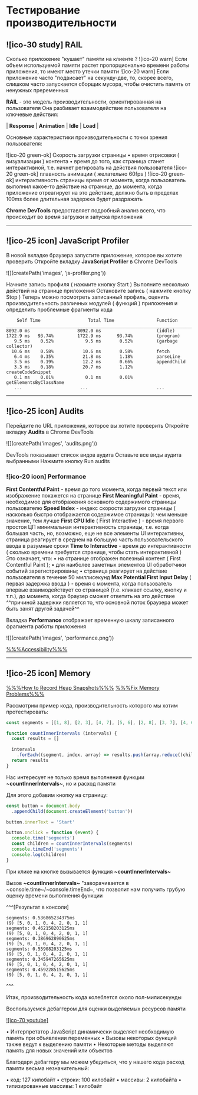# Тестирование производительности

## ![ico-30 study] RAIL

Сколько приложение "кушает" памяти на клиенте ?
![ico-20 warn] Если объем используемой памяти растет пропорционально времени работы приложения, то имеют место утечки памяти
![ico-20 warn] Если приложение часто "подвисает" на секунду-две, то, скорее всего, слишком часто запускается сборщик мусора, чтобы очистить память от ненужных преременных

**RAIL** - это модель производительности,  ориентированная на пользователя
Она разбивает взаимодействие пользователя на ключевые действия:

|  **Response**  |  **Animation**  |  **Idle**  |  **Load**  |

Основные характеристики производительности с точки зрения пользователя:

![ico-20 green-ok] Скорость загрузки страницы
• время отрисовки ( визуализации ) контента
• время до того, как страница станет интерактивной, т.е. начнет регировать на действия пользователя
![ico-20 green-ok] плавность анимации ( желательно 60fps )
![ico-20 green-ok] интерактивность страницы
время от момента, когда пользователь выполнил какое-то действие на странице, до момента, когда приложение отреагирует на это действие, должно быть в пределах 100ms
более длительная задержка будет раздражать

**Chrome DevTools** предоставляет подробный анализ всего, что происходит во время загрузки и запуска приложения

_____________________________________________________________

## ![ico-25 icon] JavaScript Profiler

В новой вкладке браузера запустите приложение, которое вы хотите проверить
Откройте вкладку **JavaScript Profiler** в Chrome DevTools

![](createPath('images', 'js-profiler.png'))

Начните запись профиля ( нажмите кнопку Start )
Выполните несколько действий на странице приложения
Остановите запись  ( нажмите кнопку Stop )
Теперь можно посмотреть записанный профиль, оценить производительность различных модулей ( функций ) приложения и определить проблемные фрагменты кода

~~~console
    Self Time                  Total Time                Function
_______________________________________________________________________
8092.0 ms                  8092.0 ms                     (iddle)
1722.9 ms   93.74%         1722.9 ms      93.74%         (program)
   9.5 ms    0.52%            9.5 ms       0.52%         (garbage collector)
  10.6 ms    0.58%           10.6 ms       0.58%         fetch
   6.4 ms    0.35%           21.8 ms       1.18%         parseLine
   3.5 ms    0.19%           12.2 ms       0.66%         appendChild
   3.3 ms    0.18%           20.7 ms       1.12%         createCodeSnippet
   0.1 ms    0.01%            0.1 ms       0.01%         getElementsByClassName
   ...                      ...                          ...
~~~

_____________________________________________________________

## ![ico-25 icon] Audits

Перейдите по URL приложения, которое вы хотите проверить
Откройте вкладку **Audits** в Chrome DevTools

![](createPath('images', 'audits.png'))

DevTools показывает список видов аудита
Оставьте все виды аудита выбранными
Нажмите кнопку Run audits

### ![ico-20 icon] Performance

**First Contentful Paint** - время до того момента, когда первый текст или изображение покажется на странице
**First Meaningful Paint** - время, необходимое для отображения основного содержимого страницы пользователю
**Speed Index** - индекс скорости загрузки страницы ( насколько быстро отображается содержимое страницы ): чем меньше значение, тем лучше
**First CPU Idle** ( First Interactive ) - время первого простоя ЦП
минимальная интерактивность страницы, 
т.е. когда большая часть, но, возможно, еще не все элементы UI интерактивны, 
страница реагирует в среднем на большую часть пользовательского ввода в разумные сроки
**Time to Interactive** - время до интерактивности ( сколько времени требуется странице, чтобы стать интерактивной )
Это означает, что:
• на странице отображен полезный контент ( First Contentful Paint );
• для наиболее заметных элементов UI обработчики событий зарегистрированы;
• страница реагирует на действие пользователя в течение 50 миллисекунд
**Max Potential First Input Delay** ( первая задержка ввода ) - время с момента, когда пользователь впервые взаимодействует со страницей
(т.е. кликает ссылку, кнопку и т.п.), до момента, когда браузер сможет ответить на это действие
^^причиной задержки является то, что основной поток браузера может быть занят другой задачей^^

Вкладка **Performance** отображает временную шкалу записанного фрагмента работы приложения

![](createPath('images', 'performance.png'))

[%%%Accessibility%%%](https://developers.google.com/web/fundamentals/accessibility/?utm_source=lighthouse&utm_medium=devtools)

_____________________________________________________________

## ![ico-25 icon] Memory

[%%%How to Record Heap Snapshots%%%](https://developers.google.com/web/tools/chrome-devtools/memory-problems/heap-snapshots)
[%%%Fix Memory Problems%%%](https://developers.google.com/web/tools/chrome-devtools/memory-problems/)

Рассмотрим пример кода, производительность которого мы хотим протестировать:

~~~~js
const segments = [[1, 8], [2, 3], [4, 7], [5, 6], [2, 8], [3, 7], [4, 6], [1, 5], [1, 6]]

function countInnerIntervals (intervals) {
  const results = []

  intervals
    .forEach((segment, index, array) => results.push(array.reduce((childs, section) => array.filter(item => item[0] > segment[0] && item[1] < segment[1]).length)))
  return results
}
~~~~

Нас интересует не только время выполнения функции **~countInnerIntervals~**, но и расход памяти

Для этого добавим кнопку на страницу:

~~~~js
const button = document.body
  .appendChild(document.createElement('button'))

button.innerText = 'Start'

button.onclick = function (event) {
  console.time('segments')
  const children = countInnerIntervals(segments)
  console.timeEnd('segments')
  console.log(children)
}
~~~~

При клике на кнопке вызывается функция **~countInnerIntervals~**

Вызов **~countInnerIntervals~** "заворачивается в ~console.time~/~console.timeEnd~, что позволит нам получить грубую оценку времени выполнения функции

^^^[Результат в консоли]

~~~console
segments: 0.536865234375ms
(9) [5, 0, 1, 0, 4, 2, 0, 1, 1]
segments: 0.462158203125ms
(9) [5, 0, 1, 0, 4, 2, 0, 1, 1]
segments: 0.386962890625ms
(9) [5, 0, 1, 0, 4, 2, 0, 1, 1]
segments: 0.55908203125ms
(9) [5, 0, 1, 0, 4, 2, 0, 1, 1]
segments: 0.345947265625ms
(9) [5, 0, 1, 0, 4, 2, 0, 1, 1]
segments: 0.459228515625ms
(9) [5, 0, 1, 0, 4, 2, 0, 1, 1]
~~~

^^^

Итак, производительность кода колеблется около пол-милисекунды

Воспользуемся дебаггером для оценки выделяемых ресурсов памяти

[![ico-70 youtube]](https://youtu.be/nDNEiu_xwf0)

• Интерпретатор JavaScript динамически выделяет необходимую память при объявлении переменных
• Вызовы некоторых функций также ведут к выделению памяти
• Некоторые методы выделяют память для новых значений или объектов

Благодаря дебаггеру мы можем убедиться, что у нашего кода расход памяти весьма незначительный:

• код:                    127 килобайт
• строки:                 100 килобайт
• массивы:                  2 килобайта
• типизированные массивы:   1 килобайт
